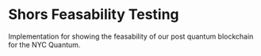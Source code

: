 # Shors Feasability Testing
Implementation for showing the feasability of our post quantum blockchain for the NYC Quantum.
